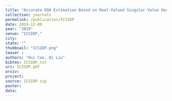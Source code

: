 ```yaml
---
title: "Accurate DOA Estimation Based on Real-Valued Singular Value Decomposition"
collection: journals
permalink: /publication/ICSIDP
date: 2019-12-09
year: "2019"
venue: "ICSIDP,"
city: 
state: ""
thumbnail: "ICSIDP.png"
teaser : 
authors: "Hui Cao, Qi Liu"
bibtex: ICSIDP.txt
uri: ICSIDP.pdf
arxiv: 
project: 
source: ICSIDP.zip
poster: 
data:
---
```

